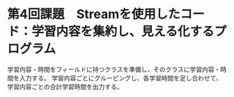 # 第4回課題　Streamを使用したコード：学習内容を集約し、見える化するプログラム
学習内容・時間をフィールドに持つクラスを準備し、そのクラスに学習内容・時間を入力する。
学習内容ごとにグルーピングし、各学習時間を足し合わせて、学習内容ごとの合計学習時間を出力する。

